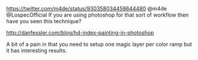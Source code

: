 https://twitter.com/m4de/status/930358034458644480 @m4de @LospecOfficial If you are using photoshop for that sort of workflow then have you seen this technique?

http://danfessler.com/blog/hd-index-painting-in-photoshop

A bit of a pain in that you need to setup one magic layer per color ramp but it has interesting results.